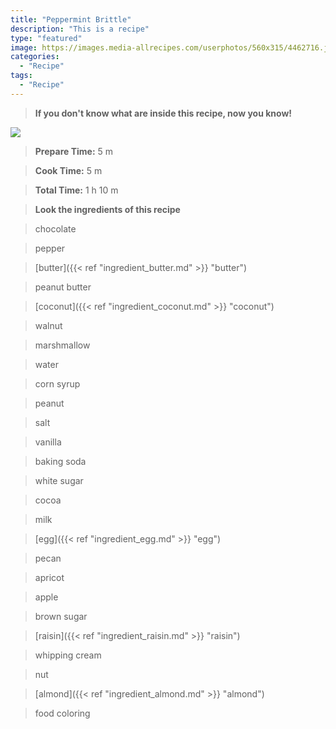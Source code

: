 ```yaml
---
title: "Peppermint Brittle"
description: "This is a recipe"
type: "featured"
image: https://images.media-allrecipes.com/userphotos/560x315/4462716.jpg
categories: 
  - "Recipe"
tags: 
  - "Recipe"
---
```



>**If you don't know what are inside this recipe, now you know!**

![](../images/Recipes-Banner.jpg)
> **Prepare Time:** 5 m


> **Cook Time:** 5 m


> **Total Time:** 1 h 10 m

> **Look the ingredients of this recipe**

> chocolate

> pepper

> [butter]({{< ref "ingredient_butter.md" >}} "butter")

> peanut butter

> [coconut]({{< ref "ingredient_coconut.md" >}} "coconut")

> walnut

> marshmallow

> water

> corn syrup

> peanut

> salt

> vanilla

> baking soda

> white sugar

> cocoa

> milk

> [egg]({{< ref "ingredient_egg.md" >}} "egg")

> pecan

> apricot

> apple

> brown sugar

> [raisin]({{< ref "ingredient_raisin.md" >}} "raisin")

> whipping cream

> nut

> [almond]({{< ref "ingredient_almond.md" >}} "almond")

> food coloring

